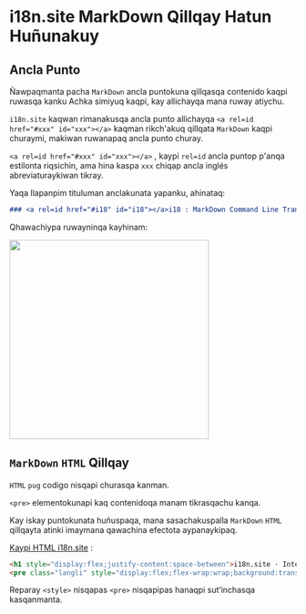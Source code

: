 # i18n.site MarkDown Qillqay Hatun Huñunakuy

## Ancla Punto

Ñawpaqmanta pacha `MarkDown` ancla puntokuna qillqasqa contenido kaqpi ruwasqa kanku Achka simiyuq kaqpi, kay allichayqa mana ruway atiychu.

`i18n.site` kaqwan rimanakusqa ancla punto allichayqa `<a rel=id href="#xxx" id="xxx"></a>` kaqman rikch'akuq qillqata `MarkDown` kaqpi churaymi, makiwan ruwanapaq ancla punto churay.

`<a rel=id href="#xxx" id="xxx"></a>` , kaypi `rel=id` ancla puntop p'anqa estilonta riqsichin, ama hina kaspa `xxx` chiqap ancla inglés abreviaturaykiwan tikray.

Yaqa llapanpim tituluman anclakunata yapanku, ahinataq:

```md
### <a rel=id href="#i18" id="i18"></a>i18 : MarkDown Command Line Translation Tool
```

Qhawachiypa ruwayninqa kayhinam:

<img src="//p.3ti.site/1721381136.avif" width="350">

## `MarkDown` `HTML` Qillqay

`HTML` `pug` codigo nisqapi churasqa kanman.

`<pre>` elementokunapi kaq contenidoqa manam tikrasqachu kanqa.

Kay iskay puntokunata huñuspaqa, mana sasachakuspalla `MarkDown` `HTML` qillqayta atinki imaymana qawachina efectota aypanaykipaq.

[Kaypi HTML i18n.site](//raw.githubusercontent.com/i18n-site/md/main/zh/README.md) :

```html
<h1 style="display:flex;justify-content:space-between">i18n.site ⋅ International Solutions<img src="//p.3ti.site/logo.svg" style="user-select:none;margin-top:-1px;width:42px"></h1>
<pre class="langli" style="display:flex;flex-wrap:wrap;background:transparent;border:1px solid #eee;font-size:12px;box-shadow:0 0 3px inset #eee;padding:12px 5px 4px 12px;justify-content:space-between;"><style>pre.langli i{font-weight:300;font-family:s;margin-right:2px;margin-bottom:8px;font-style:normal;color:#666;border-bottom:1px dashed #ccc;}</style><i>English</i><i>简体中文</i><i>Deutsch</i> … …</pre>
```

Reparay `<style>` nisqapas `<pre>` nisqapipas hanaqpi sut’inchasqa kasqanmanta.